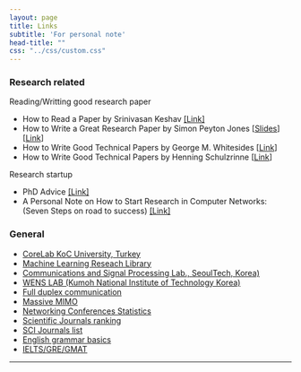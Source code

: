 ```yaml
---
layout: page
title: Links
subtitle: 'For personal note'
head-title: ""
css: "../css/custom.css"
---
```


### Research related
Reading/Writting good research paper
- How to Read a Paper by Srinivasan Keshav [[Link]](http://ccr.sigcomm.org/online/files/p83-keshavA.pdf)
- How to Write a Great Research Paper by Simon Peyton Jones [[Slides](https://www.microsoft.com/en-us/research/wp-content/uploads/2016/07/How-to-write-a-great-research-paper.pdf)] [[Link](https://www.youtube.com/watch?v=VK51E3gHENc)]
- How to Write Good Technical Papers by George M. Whitesides [[Link](https://intra.ece.ucr.edu/~rlake/Whitesides_writing_res_paper.pdf)]
- How to Write Good Technical Papers by Henning Schulzrinne [[Link](http://www.cs.columbia.edu/~hgs/etc/writing-style.html)]


Research startup
- PhD Advice [[Link]](http://www.eecs.harvard.edu/htk/phdadvice/)
- A Personal Note on How to Start Research in Computer Networks: (Seven Steps on road to success) [[Link]](https://www.cise.ufl.edu/~helmy/cis6930/research-start.html)

### General
- [CoreLab KoC University, Turkey](https://corelab.ku.edu.tr/tools/)
- [Machine Learning Reseach Library](https://mlc.committees.comsoc.org/research-library/)
- [Communications and Signal Processing Lab., SeoulTech, Korea)](https://csp.seoultech.ac.kr/index.do)
- [WENS LAB (Kumoh National Institute of Technology Korea)](http://wens.re.kr/home/)
- [Full duplex communication](http://wireless.pku.edu.cn/home/songly/fd.htm)
- [Massive MIMO](https://massivemimo.eu/research-library)
- [Networking Conferences Statistics](http://www.cs.ucsb.edu/~almeroth/conf/stats/)
- [Scientific Journals ranking](http://www.scimagojr.com/journalrank.php?category=1705)
- [SCI Journals list](http://sci-thomsonreuters.org/)
- [English grammar basics](http://www.english-for-students.com/Grammar-2.html)
- [IELTS/GRE/GMAT](https://drive.google.com/drive/folders/0B2jZERjUXCHhZnB5T0tpY2ZyRmc)

----
